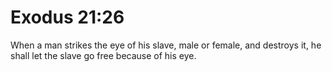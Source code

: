 # Exodus 21:26

When a man strikes the eye of his slave, male or female, and destroys it, he shall let the slave go free because of his eye.
